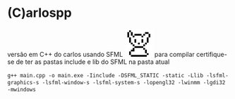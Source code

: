 (C)arlospp
=============

versão em C++ do carlos usando SFML 
![Alt text](https://github.com/AnotherProgrammerrr/carlospp/blob/main/carlos.png?raw=true "a title")
para compilar certifique-se de ter as pastas include e lib do SFML na pasta atual

```
g++ main.cpp -o main.exe -Iinclude -DSFML_STATIC -static -Llib -lsfml-graphics-s -lsfml-window-s -lsfml-system-s -lopengl32 -lwinmm -lgdi32 -mwindows
```

</div>

